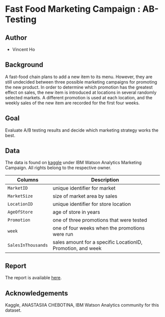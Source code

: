 # Fast Food Marketing Campaign :  AB-Testing

## Author

-   Vincent Ho

## Background

A fast-food chain plans to add a new item to its menu. However, they are
still undecided between three possible marketing campaigns for promoting
the new product. In order to determine which promotion has the greatest
effect on sales, the new item is introduced at locations in several
randomly selected markets. A different promotion is used at each
location, and the weekly sales of the new item are recorded for the
first four weeks.

## Goal
Evaluate A/B testing results and decide which marketing strategy works the best.

## Data

The data is found on
[kaggle](https://www.kaggle.com/datasets/chebotinaa/fast-food-marketing-campaign-ab-test)
under IBM Watson Analytics Marketing Campaign. All rights belong to the
respective owner.


| Columns            | Description                                                 |
|----------------------------|--------------------------------------------|
| `MarketID`         | unique identifier for market                                |
| `MarketSize`       | size of market area by sales                                |
| `LocationID`       | unique identifier for store location                        |
| `AgeOfStore`       | age of store in years                                       |
| `Promotion`        | one of three promotions that were tested                    |
| `week`             | one of four weeks when the promotions were run              |
| `SalesInThousands` | sales amount for a specific LocationID, Promotion, and week |

## Report

The report is available [here](/doc/fast_food_ABtest.pdf).

## Acknowledgements

Kaggle, ANASTASIIA CHEBOTINA, IBM Watson Analytics community for this dataset.


